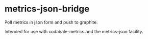 metrics-json-bridge
===================

Poll metrics in json form and push to graphite.

Intended for use with codahale-metrics and the metrics-json facility.
